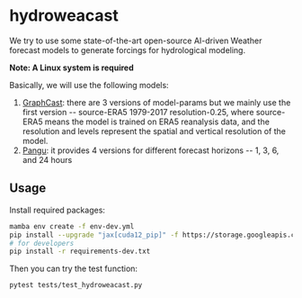 <!--
 * @Author: Wenyu Ouyang
 * @Date: 2024-04-09 16:05:41
 * @LastEditTime: 2024-04-09 18:59:20
 * @LastEditors: Wenyu Ouyang
 * @Description: Simple description for weather forecast for hydrological modeling
 * @FilePath: /hydroweacast/README.md
 * Copyright (c) 2023-2024 Wenyu Ouyang. All rights reserved.
-->
# hydroweacast

We try to use some state-of-the-art open-source AI-driven Weather forecast models to generate forcings for hydrological modeling.

**Note: A Linux system is required**

Basically, we will use the following models:

1. [GraphCast](https://github.com/google-deepmind/graphcast): there are 3 versions of model-params but we mainly use the first version -- source-ERA5 1979-2017 resolution-0.25, where source-ERA5 means the model is trained on ERA5 reanalysis data, and the resolution and levels represent the spatial and vertical resolution of the model.
2. [Pangu](https://github.com/198808xc/Pangu-Weather): it provides 4 versions for different forecast horizons -- 1, 3, 6, and 24 hours

## Usage

Install required packages:

```bash
mamba env create -f env-dev.yml
pip install --upgrade "jax[cuda12_pip]" -f https://storage.googleapis.com/jax-releases/jax_cuda_releases.html
# for developers
pip install -r requirements-dev.txt
```

Then you can try the test function:

```bash
pytest tests/test_hydroweacast.py
```


